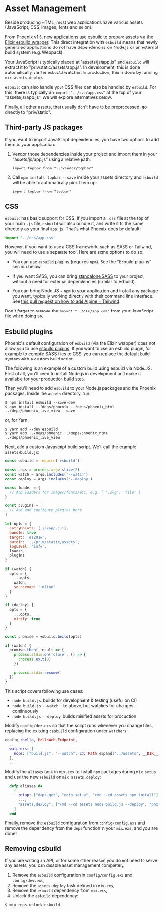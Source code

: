# Asset Management

Beside producing HTML, most web applications have various assets (JavaScript, CSS, images, fonts and so on).

From Phoenix v1.6, new applications use [esbuild](https://esbuild.github.io/) to prepare assets via the [Elixir esbuild wrapper](https://github.com/phoenixframework/esbuild). This direct integration with `esbuild` means that newly generated applications do not have dependencies on Node.js or an external build system (e.g. Webpack).

Your JavaScript is typically placed at "assets/js/app.js" and `esbuild` will extract it to "priv/static/assets/app.js". In development, this is done automatically via the `esbuild` watcher. In production, this is done by running `mix assets.deploy`.

`esbuild` can also handle your CSS files can also be handled by `esbuild`. For this, there is typically an `import "../css/app.css"` at the top of your "assets/js/app.js". We will explore alternatives below.

Finally, all other assets, that usually don't have to be preprocessed, go directly to "priv/static".

## Third-party JS packages

If you want to import JavaScript dependencies, you have two options to add them to your application:

  1. Vendor those dependencies inside your project and import them in your "assets/js/app.js" using a relative path:

         import topbar from "../vendor/topbar"

  2. Call `npm install topbar --save` inside your assets directory and `esbuild` will be able to automatically pick them up:

         import topbar from "topbar"

## CSS

`esbuild` has basic support for CSS. If you import a `.css` file at the top of your main `.js` file, `esbuild` will also bundle it, and write it to the same directory as your final `app.js`. That's what Phoenix does by default:

```js
import "../css/app.css"
```

However, if you want to use a CSS framework, such as SASS or Tailwind, you will need to use a separate tool. Here are some options to do so:

  * You can use `esbuild` plugins (requires `npm`). See the "Esbuild plugins" section below

  * If you want SASS, you can bring [standalone SASS](https://github.com/CargoSense/dart_sass) to your project, without a need for external dependencies (similar to esbuild).

  * You can bring Node.JS + `npm` to your application and install any package you want, typically working directly with their command line interface. See [this pull request on how to add Alpine + Tailwind](https://github.com/josevalim/phx_esbuild_demo/pull/3).

Don't forget to remove the `import "../css/app.css"` from your JavaScript file when doing so.

## Esbuild plugins

Phoenix's default configuration of `esbuild` (via the Elixir wrapper) does not allow you to use [esbuild plugins](https://esbuild.github.io/plugins/). If you want to use an esbuild plugin, for example to compile SASS files to CSS, you can replace the default build system with a custom build script.

The following is an example of a custom build using esbuild via Node.JS. First of all, you'll need to install Node.js in development and make it available for your production build step.

Then you'll need to add `esbuild` to your Node.js packages and the Phoenix packages. Inside the `assets` directory, run:

```console
$ npm install esbuild --save-dev
$ npm install ../deps/phoenix ../deps/phoenix_html ../deps/phoenix_live_view --save
```

or, for Yarn:

```console
$ yarn add --dev esbuild
$ yarn add ../deps/phoenix ../deps/phoenix_html ../deps/phoenix_live_view
```

Next, add a custom Javascript build script. We'll call the example `assets/build.js`:

```js
const esbuild = require('esbuild')

const args = process.argv.slice(2)
const watch = args.includes('--watch')
const deploy = args.includes('--deploy')

const loader = {
  // Add loaders for images/fonts/etc, e.g. { '.svg': 'file' }
}

const plugins = [
  // Add and configure plugins here
]

let opts = {
  entryPoints: ['js/app.js'],
  bundle: true,
  target: 'es2016',
  outdir: '../priv/static/assets',
  logLevel: 'info',
  loader,
  plugins
}

if (watch) {
  opts = {
    ...opts,
    watch,
    sourcemap: 'inline'
  }
}

if (deploy) {
  opts = {
    ...opts,
    minify: true
  }
}

const promise = esbuild.build(opts)

if (watch) {
  promise.then(_result => {
    process.stdin.on('close', () => {
      process.exit(0)
    })

    process.stdin.resume()
  })
}
```

This script covers following use cases:

- `node build.js`: builds for development & testing (useful on CI)
- `node build.js --watch`: like above, but watches for changes continuously
- `node build.js --deploy`: builds minified assets for production

Modify `config/dev.exs` so that the script runs whenever you change files, replacing the existing `:esbuild` configuration under `watchers`:

```elixir
config :hello, HelloWeb.Endpoint,
  ...
  watchers: [
    node: ["build.js", "--watch", cd: Path.expand("../assets", __DIR__)]
  ],
  ...
```

Modify the `aliases` task in `mix.exs` to install `npm` packages during `mix setup` and use the new `esbuild` on `mix assets.deploy`:

```elixir
  defp aliases do
    [
      setup: ["deps.get", "ecto.setup", "cmd --cd assets npm install"],
      ...,
      "assets.deploy": ["cmd --cd assets node build.js --deploy", "phx.digest"]
    ]
  end
```

Finally, remove the `esbuild` configuration from `config/config.exs` and remove the dependency from the `deps` function in your `mix.exs`, and you are done!

## Removing esbuild

If you are writing an API, or for some other reason you do not need to serve any assets, you can disable asset management completely.

1. Remove the `esbuild` configuration in `config/config.exs` and `config/dev.exs`,
2. Remove the `assets.deploy` task defined in `mix.exs`,
3. Remove the `esbuild` dependency from `mix.exs`,
4. Unlock the `esbuild` dependency:

```console
$ mix deps.unlock esbuild
```
